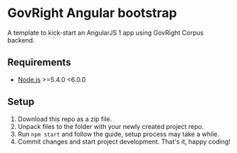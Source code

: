 # GovRight Angular bootstrap

A template to kick-start an AngularJS 1 app using GovRight Corpus backend.

## Requirements

* [Node.js](https://nodejs.org/) >=5.4.0 <6.0.0

## Setup

1. Download this repo as a zip file.
2. Unpack files to the folder with your newly created project repo.
3. Run `npm start` and follow the guide, setup process may take a while.
4. Commit changes and start project development. That's it, happy coding!

